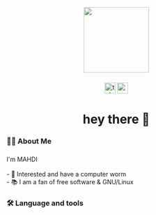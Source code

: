 <div align="center">
  <img height="150" src="https://media.giphy.com/media/v1.Y2lkPTc5MGI3NjExYmlxMXY4ZjNmdXUyMmJhOWZkbnZnZDhtdDl5Y2N2c29vaTc3ZGxhZSZlcD12MV9pbnRlcm5hbF9naWZfYnlfaWQmY3Q9cw/MCRQ0Nkn4KfeQDdM7N/giphy.gif"  />
</div>

###

<div align="center">
  <img src="https://img.shields.io/static/v1?message=Telegram&logo=telegram&label=&color=2CA5E0&logoColor=white&labelColor=&style=for-the-badge" height="25" alt="telegram logo"  />
  <img src="https://img.shields.io/static/v1?message=Matrix&logo=matrix&label=&color=000000&logoColor=white&labelColor=&style=for-the-badge" height="25" alt="matrix logo"  />
</div>

###

<h1 align="center">hey there 👋</h1>

###

<h3 align="left">🧑‍💻 About Me</h3>

###

<p align="left">I'm MAHDI  <br><br>- 🔭 Interested and have a computer worm<br>- 📚 I am a fan of free software & GNU/Linux</p>

###

<h3 align="left">🛠 Language and tools</h3>

###



###
